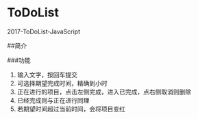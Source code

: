 # ToDoList
2017-ToDoList-JavaScript

##简介

###功能
1. 输入文字，按回车提交
2. 可选择期望完成时间，精确到小时
3. 正在进行的项目，点击左侧完成，进入已完成，点右侧取消则删除
4. 已经完成则与正在进行同理
5. 若期望时间超过当前时间，会将项目变红